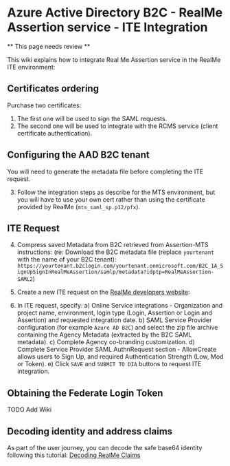 # Azure Active Directory B2C - RealMe Assertion service - ITE Integration

** This page needs review **

This wiki explains how to integrate Real Me Assertion service in the RealMe ITE environment:

## Certificates ordering

Purchase two certificates:
1. The first one will be used to sign the SAML requests.
2. The second one will be used to integrate with the RCMS service (client certificate authentication).

## Configuring the AAD B2C tenant

You will need to generate the metadata file before completing the ITE request.

3. Follow the integration steps as describe for the MTS environment, but you will have to use your own cert rather than using the certificate provided by RealMe (`mts_saml_sp.p12/pfx`).

## ITE Request

4. Compress saved Metadata from B2C retrieved from Assertion-MTS instructions:
(re: Download the B2C metadata file (replace `yourtenant` with the name of your B2C tenant):
  `https://yourtenant.b2clogin.com/yourtenant.onmicrosoft.com/B2C_1A_SignUpSignInRealMeAssertion/samlp/metadata?idptp=RealMeAssertion-SAML2`)

5. Create a new ITE request on the [RealMe developers website](https://developers.realme.govt.nz/projects/):
6. In ITE request, specify:
   a) Online Service integrations - Organization and project name, environment, login type (Login, Assertion or Login and Assertion) and requested integration date.
   b) SAML Service Provider configuration (for example `Azure AD B2C`) and select the zip file archive containing the Agency Metadata (extracted by the B2C SAML metadata).
   c) Complete Agency co-branding customization.
   d) Complete Service Provider SAML AuthnRequest section - AllowCreate allows users to Sign Up, and required Authentication Strength (Low, Mod or Token).
   e) Click `SAVE` and `SUBMIT TO DIA` buttons to request ITE integration.

## Obtaining the Federate Login Token

TODO Add Wiki

## Decoding identity and address claims

As part of the user journey, you can decode the safe base64 identity following this tutorial: [Decoding RealMe Claims](./Decoding-RealMe-Claims.md)

